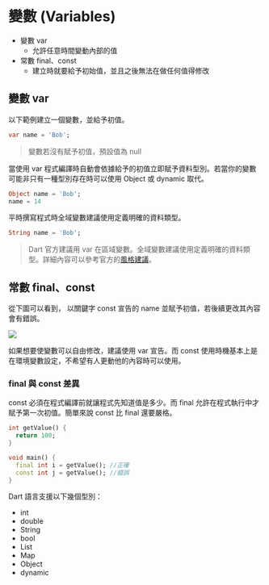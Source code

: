 # 變數 (Variables)

- 變數 var
  - 允許任意時間變動內部的值
- 常數 final、const
  - 建立時就要給予初始值，並且之後無法在做任何值得修改
## 變數 var
以下範例建立一個變數，並給予初值。

```dart
var name = 'Bob';
```

> 變數若沒有賦予初值，預設值為 null

當使用 var 程式編譯時自動會依據給予的初值立即賦予資料型別。若當你的變數可能非只有一種型別存在時可以使用 Object 或 dynamic 取代。

```dart
Object name = 'Bob';
name = 14
```

平時撰寫程式時全域變數建議使用定義明確的資料類型。

```dart
String name = 'Bob';
```

> Dart 官方建議用 var 在區域變數。全域變數建議使用定義明確的資料類型。詳細內容可以參考官方的[風格建議](https://dart.dev/guides/language/effective-dart/design#types)。

## 常數 final、const
從下圖可以看到， 以關鍵字 const 宣告的 name 並賦予初值，若後續更改其內容會有錯誤。

![](https://i.imgur.com/sgOrqMS.png)

如果想要使變數可以自由修改，建議使用 var 宣告。而 const 使用時機基本上是在環境變數設定，不希望有人更動他的內容時可以使用。

### final 與 const 差異
const 必須在程式編譯前就讓程式先知道值是多少。而 final 允許在程式執行中才賦予第一次初值。簡單來說 const 比 final 還要嚴格。

```dart
int getValue() {
  return 100;
}

void main() {
  final int i = getValue(); //正確
  const int j = getValue(); //錯誤
}
```


Dart 語言支援以下幾個型別：
- int
- double
- String
- bool
- List 
- Map
- Object
- dynamic
